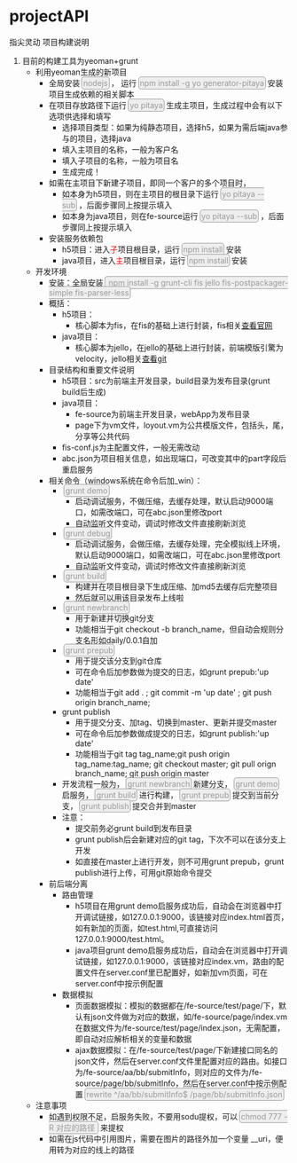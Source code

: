 # projectAPI
指尖灵动 项目构建说明

1.	目前的构建工具为yeoman+grunt
	*	利用yeoman生成的新项目
		*	全局安装<font style="color:#999;background:#eee;border:1px solid #999;padding:2px;border-radius:5px;margin:0 3px">nodejs</font>， 运行<font style="color:#999;background:#eee;border:1px solid #999;padding:2px;border-radius:5px;margin:0 3px">npm install -g yo generator-pitaya</font>安装项目生成依赖的相关脚本
		*	在项目存放路径下运行<font style="color:#999;background:#eee;border:1px solid #999;padding:2px;border-radius:5px;margin:0 3px">yo pitaya</font>生成主项目，生成过程中会有以下选项供选择和填写
			*	选择项目类型：如果为纯静态项目，选择h5，如果为需后端java参与的项目，选择java
			*	填入主项目的名称，一般为客户名
			*	填入子项目的名称，一般为项目名
			*	生成完成！
		*	如需在主项目下新建子项目，即同一个客户的多个项目时，
			*	如本身为h5项目，则在主项目的根目录下运行<font style="color:#999;background:#eee;border:1px solid #999;padding:2px;border-radius:5px;margin:0 3px">yo pitaya --sub</font>，后面步骤同上按提示填入
			*	如本身为java项目，则在fe-source运行<font style="color:#999;background:#eee;border:1px solid #999;padding:2px;border-radius:5px;margin:0 3px">yo pitaya --sub</font>，后面步骤同上按提示填入
		*	安装服务依赖包
			*	h5项目：进入<font color="#f00">子</font>项目根目录，运行<font style="color:#999;background:#eee;border:1px solid #999;padding:2px;border-radius:5px;margin:0 3px">npm install</font>安装
			*	java项目，进入<font color="#f00">主</font>项目根目录，运行<font style="color:#999;background:#eee;border:1px solid #999;padding:2px;border-radius:5px;margin:0 3px">npm install</font>安装
	*	开发环境
		*	安装：全局安装<font style="color:#999;background:#eee;border:1px solid #999;padding:2px;border-radius:5px;margin:0 3px"> npm install -g grunt-cli fis jello fis-postpackager-simple fis-parser-less</font>
		*	概括：
			*	h5项目：
				*	核心脚本为fis，在fis的基础上进行封装，fis相关<a href="http://fis.baidu.com/docs/beginning/getting-started.html" target="_blank">查看官网</a>
			*	java项目：
				*	核心脚本为jello，在jello的基础上进行封装，前端模版引驚为velocity，jello相关<a href="https://github.com/fex-team/jello" target="_blank">查看git</a>
		*	目录结构和重要文件说明
			*	h5项目：src为前端主开发目录，build目录为发布目录(grunt build后生成)
			*	java项目：
				*	fe-source为前端主开发目录，webApp为发布目录
				*	page下为vm文件，loyout.vm为公共模版文件，包括头，尾，分享等公共代码
			*	fis-conf.js为主配置文件，一般无需改动
			*	abc.json为项目相关信息，如出现端口，可改变其中的part字段后重启服务
		*	相关命令（windows系统在命令后加_win）：
			*	<font style="color:#999;background:#eee;border:1px solid #999;padding:2px;border-radius:5px;margin:0 3px">grunt demo</font>
				*	启动调试服务，不做压缩，去缓存处理，默认启动9000端口，如需改端口，可在abc.json里修改port
				*	自动监听文件变动，调试时修改文件直接刷新浏览
			*	<font style="color:#999;background:#eee;border:1px solid #999;padding:2px;border-radius:5px;margin:0 3px">grunt debug</font>
				*	启动调试服务，会做压缩，去缓存处理，完全模拟线上环境，默认启动9000端口，如需改端口，可在abc.json里修改port
				*	自动监听文件变动，调试时修改文件直接刷新浏览
			*	<font style="color:#999;background:#eee;border:1px solid #999;padding:2px;border-radius:5px;margin:0 3px">grunt build</font>
				*	构建并在项目根目录下生成压缩、加md5去缓存后完整项目
				*	然后就可以用该目录发布上线啦
			*	<font style="color:#999;background:#eee;border:1px solid #999;padding:2px;border-radius:5px;margin:0 3px">grunt newbranch</font>
				*	用于新建并切换git分支
				*	功能相当于git checkout -b branch_name，但自动会规则分支名形如daily/0.0.1自加
			*	<font style="color:#999;background:#eee;border:1px solid #999;padding:2px;border-radius:5px;margin:0 3px">grunt prepub</font>
				*	用于提交该分支到git仓库
				*	可在命令后加参数做为提交的日志，如grunt prepub:'up date'
				*	功能相当于git add . ; git commit -m 'up date' ; git push origin branch_name;
			*	grunt publish
				*	用于提交分支、加tag、切换到master、更新并提交master
				*	可在命令后加参数做成提交的日志，如grunt publish:'up date'
				*	功能相当于git tag tag_name;git push origin tag_name:tag_name; git checkout master; git pull orign branch_name; git push origin master
			*	开发流程一般为，<font style="color:#999;background:#eee;border:1px solid #999;padding:2px;border-radius:5px;margin:0 3px">grunt newbranch</font>新建分支，<font style="color:#999;background:#eee;border:1px solid #999;padding:2px;border-radius:5px;margin:0 3px">grunt demo</font>启服务，<font style="color:#999;background:#eee;border:1px solid #999;padding:2px;border-radius:5px;margin:0 3px">grunt build</font>进行构建，<font style="color:#999;background:#eee;border:1px solid #999;padding:2px;border-radius:5px;margin:0 3px">grunt prepub</font>提交到当前分支，<font style="color:#999;background:#eee;border:1px solid #999;padding:2px;border-radius:5px;margin:0 3px">grunt publish</font>提交合并到master
			*	注意：
				*	提交前务必grunt build到发布目录
				*	grunt publish后会新建对应的git tag，下次不可以在该分支上开发
				*	如直接在master上进行开发，则不可用grunt prepub，grunt publish进行上传，可用git原始命令提交
		*	前后端分离
			*	路由管理	
				*	h5项目在用grunt demo启服务成功后，自动会在浏览器中打开调试链接，如127.0.0.1:9000，该链接对应index.html首页，如有新加的页面，如test.html,可直接访问127.0.0.1:9000/test.html。
				*	java项目grunt demo启服务成功后，自动会在浏览器中打开调试链接，如127.0.0.1:9000，该链接对应index.vm，路由的配置文件在server.conf里已配置好，如新加vm页面，可在server.conf中按示例配置
			*	数据模拟
				*	页面数据模拟：模拟的数据都在/fe-source/test/page/下，默认有json文件做为对应的数据，如/fe-source/page/index.vm在数据文件为/fe-source/test/page/index.json，无需配置，即自动对应解析相关的变量和数据
				*	ajax数据模拟：在/fe-source/test/page/下新建接口同名的json文件，然后在server.conf文件里配置对应的路由。如接口为/fe-source/aa/bb/submitInfo，则对应的文件为/fe-source/page/bb/submitInfo，然后在server.conf中按示例配置<font style="color:#999;background:#eee;border:1px solid #999;padding:2px;border-radius:5px;margin:0 3px">rewrite ^\/aa\/bb\/submitInfo$ /page/bb/submitInfo.json</font>
	*	注意事项
		*	如遇到权限不足，启服务失败，不要用sodu提权，可以<font style="color:#999;background:#eee;border:1px solid #999;padding:2px;border-radius:5px;margin:0 3px">chmod 777 -R 对应的路径	</font>来提权
		*	如需在js代码中引用图片，需要在图片的路径外加一个变量 __uri，便用转为对应的线上的路径
